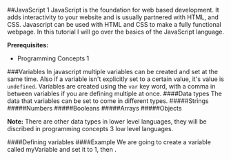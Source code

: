 
##JavaScript 1
JavaScript is the foundation for web based development. It adds interactivity to your website and is usually partnered with HTML, and CSS. Javascript can be used with HTML and CSS to make a fully functional webpage. In this tutorial I will go over the basics of the JavaScript language.

**Prerequisites:**

- Programming Concepts 1

###Variables
In javascript multiple variables can be created and set at the same time. Also if a variable isn't explicitly set to a certain value, it's value is  `undefined`. Variables are created using the `var` key word, with a comma in between variables if you are defining multiple at once.
####Data types
The data that variables can be set to come in different types. 
#####Strings
#####Numbers
#####Booleans
#####Arrays
#####Objects

**Note:** There are other data types in lower level languages, they will be discribed in programming concepts 3 low level languages.

####Defining variables
####Example
We are going to create a variable called myVariable and set it to 1, then .